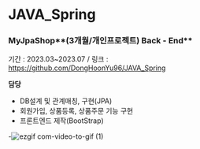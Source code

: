 # JAVA_Spring

### MyJpaShop**(3개월/개인프로젝트) Back - End**

기간 : 2023.03~2023.07 / 링크 : https://github.com/DongHoonYu96/JAVA_Spring

**담당**

- DB설계 및 관계매칭, 구현(JPA)
- 회원가입, 상품등록, 상품주문 기능 구현
- 프론트엔드 제작(BootStrap)

-![ezgif com-video-to-gif (1)](https://github.com/DongHoonYu96/JAVA_Spring/assets/50190387/bb73b84d-aaff-4fac-87b7-b4784ffb9d5d)
